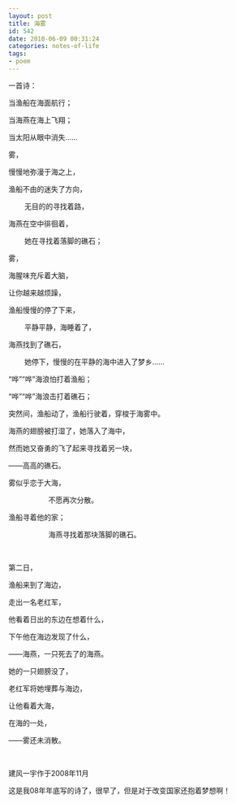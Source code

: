 ```yaml
---
layout: post
title: 海雾
id: 542
date: 2010-06-09 00:31:24
categories: notes-of-life
tags:
- poem
---
```


一首诗：<!-- more -->

当渔船在海面航行；

当海燕在海上飞翔；

当太阳从眼中消失……

雾，

慢慢地弥漫于海之上，

渔船不由的迷失了方向，

        无目的的寻找着路，

海燕在空中徘徊着，

        她在寻找着落脚的礁石；

雾，

海腥味充斥着大脑，

让你越来越烦躁，

渔船慢慢的停了下来，

        平静平静，海睡着了，

海燕找到了礁石，

        她停下，慢慢的在平静的海中进入了梦乡……

“哗”“哗”海浪怕打着渔船；

“哗”“哗”海浪击打着礁石；

突然间，渔船动了，渔船行驶着，穿梭于海雾中。

海燕的翅膀被打湿了，她落入了海中，

然而她又奋勇的飞了起来寻找着另一块，

——高高的礁石。

雾似乎恋于大海，

                    不愿再次分散。

渔船寻着他的家；

                    海燕寻找着那块落脚的礁石。

 

第二日，

渔船来到了海边，

走出一名老红军，

他看着日出的东边在想着什么，

下午他在海边发现了什么，

——海燕，一只死去了的海燕。

她的一只翅膀没了，

老红军将她埋葬与海边，

让他看着大海，

在海的一处，

——雾还未消散。

 

建风一宇作于2008年11月

这是我08年年底写的诗了，很早了，但是对于改变国家还抱着梦想啊！